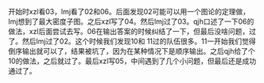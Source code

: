 开始时xzl看03，lmj看了02和06。后面发现02可能可以用一个图论的定理做，lmj想到了最大密度子图。之后xzl写了04。然后lmj过了03。qjh口述了一下06的做法，xzl后面尝试去写。06在输出答案的时候纠结了一下，但最后没啥问题，过了。然后lmj过了02。这个时候我们发现10和 11过的队伍很多。11一开始我们觉得倒序输出就可以了，结果被坑了，因为在某种情况下是顺序输出。之后qjh给了个10的做法，之后就过了。最后xzl写05，中间遇到了几个小问题，但最后还是成功通过了。 
